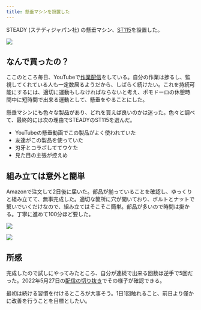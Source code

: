 ```yaml
---
title: 懸垂マシンを設置した
---
```

STEADY (ステディジャパン社) の懸垂マシン、[ST115](https://www.amazon.co.jp/dp/B09K3QQBKH)を設置した。

![](https://lh5.googleusercontent.com/jLjF4aM8sDsWyhoWB_hCrHnB7XYrHWe3Q5SQQ4o1BtWkEnE4OdhcpRkZGmx87DE_MD3WcClzQebqpQzwjBEc7q0IeeTOuYuiDJhx1Qj5vK9gVDPWYYpUdabxLoOEGQRB0wCBJPn9cS55Q70lhjs3N9cfYLyoj_lgAVCfXT3Vf0OssOMhQgwS_-N0)

なんで買ったの？
--------

ここのところ毎日、YouTubeで[作業配信](https://www.youtube.com/c/r7kamura)をしている。自分の作業は捗るし、監視してくれている人も一定数居るようだから、しばらく続けたい。これを持続可能にするには、適切に運動もしなければならないと考え、ポモドーロの休憩時間中に短時間で出来る運動として、懸垂をやることにした。

懸垂マシンにも色々な製品があり、どれを買えば良いのかは迷った。色々と調べて、最終的には次の理由でSTEADYのST115を選んだ。

*   YouTubeの懸垂動画でこの製品がよく使われていた
*   友達がこの製品を使っていた
*   刃牙とコラボしててウケた
*   見た目の主張が控えめ

組み立ては意外と簡単
----------

Amazonで注文して2日後に届いた。部品が揃っていることを確認し、ゆっくりと組み立てて、無事完成した。適切な箇所に穴が開いており、ボルトとナットで繋いでいくだけなので、組み立てはそこそこ簡単。部品が多いので時間は掛かる。丁寧に進めて100分ほど要した。

![](https://lh6.googleusercontent.com/AS6RHn8_N7fbQvcRMFe4gCIrpGPsjpRx09nAWu2yvIhPXaGFVMKC6QSD8HA2FgusEZa-l05elp7JE2xEsz7KLVV87-e4ciWQAwi5-NF4BLlrP4X0UVCs-Ssu3ulLzXBHp0vhUk67ejKRntYH2Z0oYUdT6GN-xicxeWBOrf0wER8Rx7g7Gq6kYvuA)

![](https://lh3.googleusercontent.com/4XVVCgQN4DOiu9yWhKurWpsnLzMF0NoxO6kiv4B1WqedvvvYxIk4QbFKg72IONw48AoyZd7XSCCLXCujLDIIrkhjYKz1rA0jYrdqievVMoV7E4Kilg8IKoZoGKMtCpH434W4KKrZ5-1Sefbwo3BnMnyV9siOfPl88rUI966rK9qlgqFM8YgZkMk7)

所感
--

完成したので試しにやってみたところ、自分が連続で出来る回数は逆手で5回だった。2022年5月27日の[配信の切り抜き](https://www.youtube.com/clip/Ugkxy2NXpdlfZF0kT9s-MoCOrbB1wpWEryK9)でその様子が確認できる。

最初は続ける習慣を付けるところが大事そう。1日1回触れること、前日より僅かに改善を行うことを目標としたい。
